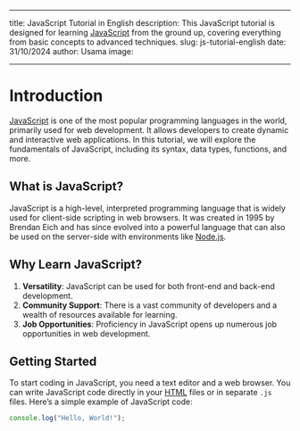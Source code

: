 ---
title: JavaScript Tutorial in English
description: This JavaScript tutorial is designed for learning [JavaScript](https://developer.mozilla.org/en-US/docs/Web/JavaScript) from the ground up, covering everything from basic concepts to advanced techniques.
slug: js-tutorial-english
date: 31/10/2024
author: Usama
image: 

----

# Introduction

[JavaScript](https://developer.mozilla.org/en-US/docs/Web/JavaScript) is one of the most popular programming languages in the world, primarily used for web development. It allows developers to create dynamic and interactive web applications. In this tutorial, we will explore the fundamentals of JavaScript, including its syntax, data types, functions, and more.

## What is JavaScript?

JavaScript is a high-level, interpreted programming language that is widely used for client-side scripting in web browsers. It was created in 1995 by Brendan Eich and has since evolved into a powerful language that can also be used on the server-side with environments like [Node.js](https://nodejs.org/).

## Why Learn JavaScript?

1. **Versatility**: JavaScript can be used for both front-end and back-end development.
2. **Community Support**: There is a vast community of developers and a wealth of resources available for learning.
3. **Job Opportunities**: Proficiency in JavaScript opens up numerous job opportunities in web development.

## Getting Started

To start coding in JavaScript, you need a text editor and a web browser. You can write JavaScript code directly in your [HTML](https://developer.mozilla.org/en-US/docs/Web/HTML) files or in separate `.js` files. Here’s a simple example of JavaScript code:

```javascript
console.log("Hello, World!");